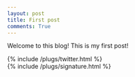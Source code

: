 ```yaml
---
layout: post
title: First post
comments: True
---
```

Welcome to this blog! This is my first post!

{% include /plugs/twitter.html %}  
{% include /plugs/signature.html %}
